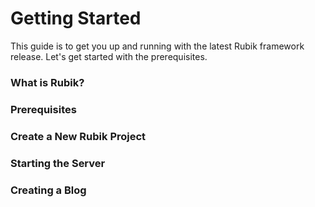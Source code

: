 # Getting Started

This guide is to get you up and running with the latest Rubik framework release. Let's get started with the prerequisites.

### What is Rubik?

### Prerequisites

### Create a New Rubik Project

### Starting the Server

### Creating a Blog

